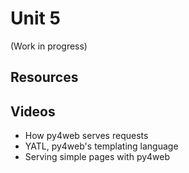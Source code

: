 # Unit 5

(Work in progress)

## Resources


## Videos

* How py4web serves requests
* YATL, py4web's templating language
* Serving simple pages with py4web

